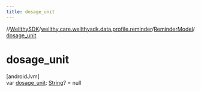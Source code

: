 ```yaml
---
title: dosage_unit
---
```

//[WellthySDK](../../../index.html)/[wellthy.care.wellthysdk.data.profile.reminder](../index.html)/[ReminderModel](index.html)/[dosage_unit](dosage_unit.html)



# dosage_unit



[androidJvm]\
var [dosage_unit](dosage_unit.html): [String](https://kotlinlang.org/api/latest/jvm/stdlib/kotlin/-string/index.html)? = null




